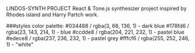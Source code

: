 LINDOS-SYNTH PROJECT
React & Tone.js synthesizer project inspired by Rhodes island and Harry Partch work.

###styles
color palette: 
    #034488 / rgba(3, 68, 136, 1) - dark blue
    #178fd6 / rgba(23, 143, 214, 1) - blue
    #ccdde8 / rgba(204, 221, 232, 1) - pastel blue
    #edece8 / rgba(237, 236, 232, 1)  - pastel grey
    #fffcf6 / rgba(255, 252, 246, 1) - "white"